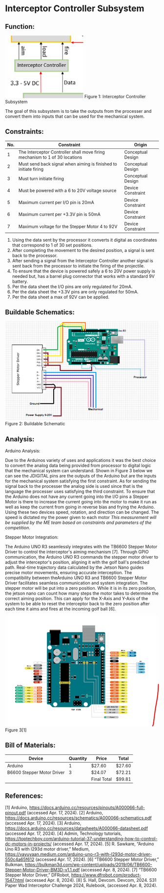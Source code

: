 # Interceptor Controller Subsystem

## **Function:**
![Elaboration Photo](../Images/Controllers/InterceptorController.png)
Figure 1: Interceptor Controller Subsystem

The goal of this subsystem is to take the outputs from the processer and convert them into inputs that can be used for the mechanical system. 

## **Constraints:**

|No.|Constraint|Origin|
|--|------|-------|
|1|The Interceptor Controller shall move firing mechanism to 1 of 30 locations |Conceptual Design|
|2|Must send back signal when aiming is finished to initiate firing | Conceptual Design |
|3|Must turn initiate firing| Conceptual Design
|4|Must be powered with a 6 to 20V voltage source | Device Constraint|
|5|Maximum current per I/O pin is 20mA| Device Constraint|
|6|Maximum current per +3.3V pin is 50mA| Device Constraint|
|7|Maximum voltage for the Stepper Motor 4 to 92V| Device Constraint|




1.	Using the data sent by the processor it converts it digital as coordinates that correspond to 1 of 30 set positions.
2.	After completing the movement to the desired position, a signal is sent back to the processor.
3.	After sending a signal from the Interceptor Controller another signal is sent back from the processor to initiate the firing of the projectile.
4.	To ensure that the device is powered safely a 6 to 20V power supply is needed but, has a barrel plug connector that works with a standard 9V battery.
5.	Per the data sheet the I/O pins are only regulated for 20mA.
6.	Per the data sheet the +3.3V pins are only regulated for 50mA.
7.	Per the data sheet a max of 92V can be applied.


## **Buildable Schematics:**

![Elaboration Photo](../Images/Controllers/Schematic3.png)
Figure 2: Buildable Schematic

## **Analysis:**
Arduino Analysis:

Due to the Arduinos variety of uses and applications it was the best choice to convert the analog data being provided from processor to digital logic that the mechanical system can understand. Shown in Figure 3 below we can see the JDIGITAL pins are the outputs of the Arduino but are the inputs for the mechanical system satisfying the first constraint. As for sending the signal back to the processer the analog side is used since that is the language the processer uses satisfying the third constraint. To ensure that the Arduino does not have any current going into the I/O pins a Stepper Motor is there to increase the current going into the motor to make it run as well as keep the current from going in reverse bias and frying the Arduino. Using these two devices speed, rotation, and direction can be changed. The speed is dictated my the power given to each motor *This measurement will be supplied by the ME team based on constraints and parameters of the competition*.

Stepper Motor Integration:

The Arduino UNO R3 seamlessly integrates with the TB6600 Stepper Motor Driver to control the interceptor's aiming mechanism [7]. Through GPIO communication, the Arduino UNO R3 commands the stepper motor driver to adjust the interceptor's position, aligning it with the golf ball's predicted path. Real-time trajectory data calculated by the Jetson Nano guides precise motor movements, ensuring accurate interception. The compatibility between theArduino UNO R3 and TB6600 Stepper Motor Driver facilitates seamless communication and system integration. The stepper motor will be put into a zero position. While it is in its zero position, the jetson nano can count how many steps the motor takes to determine the correct aiming position. This can apply for the X-Axis and Y-Axis of the system to be able to reset the interceptor back to the zero position after each time it aims and fires at the incoming golf ball [6].

![Elaboration Photo](../Images/Controllers/Arduino.png)
Figure 3[1]


## **Bill of Materials:**

|Device|Quantity|Price|Total|
|-------|---|---------|-------------|
| Arduino |1|$27.60|$27.60|
|B6600 Stepper Motor Driver|3|$24.07|$72.21|
| | |Final Total|$99.81|

## **References:**
[1] Arduino, https://docs.arduino.cc/resources/pinouts/A000066-full-pinout.pdf (accessed Apr. 17, 2024). 
[2] Arduino, https://docs.arduino.cc/resources/schematics/A000066-schematics.pdf (accessed Apr. 17, 2024). 
[3] Arduino, https://docs.arduino.cc/resources/datasheets/A000066-datasheet.pdf (accessed Apr. 17, 2024). 
[4] Admin, Technology tutorials, https://toptechboy.com/arduino-tutorial-37-understanding-how-to-control-dc-motors-in-projects/ (accessed Apr. 17, 2024). 
[5] R. Sawkare, “Arduino Uno R3 with l293d motor driver,” Medium, https://vayuyaan.medium.com/arduino-uno-r3-with-l293d-motor-driver-550c4a65f612 (accessed Apr. 17, 2024). 
[6] “TB6600 Stepper Motor Driver,” Bulkman, https://bulkman3d.com/wp-content/uploads/2019/06/TB6600-Stepper-Motor-Driver-BM3D-v1.1.pdf (accessed Apr. 8, 2024).
[7] “TB6600 Stepper Motor Driver,” DFRobot, https://www.dfrobot.com/product-1547.html (accessed Apr. 8, 2024).
[8] S. Hall, Devcom. Devcom, 2024. S31 Paper Wad Interceptor Challenge 2024, Rulebook, (accessed Apr. 8, 2024).
